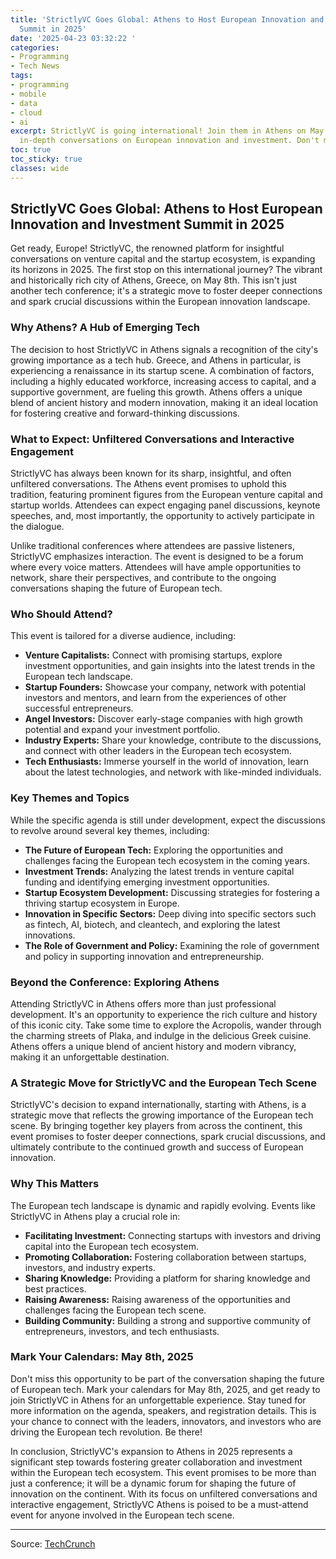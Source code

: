 ```yaml
---
title: 'StrictlyVC Goes Global: Athens to Host European Innovation and Investment
  Summit in 2025'
date: '2025-04-23 03:32:22 '
categories:
- Programming
- Tech News
tags:
- programming
- mobile
- data
- cloud
- ai
excerpt: StrictlyVC is going international! Join them in Athens on May 8, 2025, for
  in-depth conversations on European innovation and investment. Don't miss out!
toc: true
toc_sticky: true
classes: wide
---
```


## StrictlyVC Goes Global: Athens to Host European Innovation and Investment Summit in 2025

Get ready, Europe! StrictlyVC, the renowned platform for insightful conversations on venture capital and the startup ecosystem, is expanding its horizons in 2025. The first stop on this international journey? The vibrant and historically rich city of Athens, Greece, on May 8th. This isn't just another tech conference; it's a strategic move to foster deeper connections and spark crucial discussions within the European innovation landscape.

### Why Athens? A Hub of Emerging Tech

The decision to host StrictlyVC in Athens signals a recognition of the city's growing importance as a tech hub. Greece, and Athens in particular, is experiencing a renaissance in its startup scene. A combination of factors, including a highly educated workforce, increasing access to capital, and a supportive government, are fueling this growth. Athens offers a unique blend of ancient history and modern innovation, making it an ideal location for fostering creative and forward-thinking discussions.

### What to Expect: Unfiltered Conversations and Interactive Engagement

StrictlyVC has always been known for its sharp, insightful, and often unfiltered conversations. The Athens event promises to uphold this tradition, featuring prominent figures from the European venture capital and startup worlds. Attendees can expect engaging panel discussions, keynote speeches, and, most importantly, the opportunity to actively participate in the dialogue.

Unlike traditional conferences where attendees are passive listeners, StrictlyVC emphasizes interaction. The event is designed to be a forum where every voice matters. Attendees will have ample opportunities to network, share their perspectives, and contribute to the ongoing conversations shaping the future of European tech.

### Who Should Attend?

This event is tailored for a diverse audience, including:

*   **Venture Capitalists:** Connect with promising startups, explore investment opportunities, and gain insights into the latest trends in the European tech landscape.
*   **Startup Founders:** Showcase your company, network with potential investors and mentors, and learn from the experiences of other successful entrepreneurs.
*   **Angel Investors:** Discover early-stage companies with high growth potential and expand your investment portfolio.
*   **Industry Experts:** Share your knowledge, contribute to the discussions, and connect with other leaders in the European tech ecosystem.
*   **Tech Enthusiasts:** Immerse yourself in the world of innovation, learn about the latest technologies, and network with like-minded individuals.

### Key Themes and Topics

While the specific agenda is still under development, expect the discussions to revolve around several key themes, including:

*   **The Future of European Tech:** Exploring the opportunities and challenges facing the European tech ecosystem in the coming years.
*   **Investment Trends:** Analyzing the latest trends in venture capital funding and identifying emerging investment opportunities.
*   **Startup Ecosystem Development:** Discussing strategies for fostering a thriving startup ecosystem in Europe.
*   **Innovation in Specific Sectors:** Deep diving into specific sectors such as fintech, AI, biotech, and cleantech, and exploring the latest innovations.
*   **The Role of Government and Policy:** Examining the role of government and policy in supporting innovation and entrepreneurship.

### Beyond the Conference: Exploring Athens

Attending StrictlyVC in Athens offers more than just professional development. It's an opportunity to experience the rich culture and history of this iconic city. Take some time to explore the Acropolis, wander through the charming streets of Plaka, and indulge in the delicious Greek cuisine. Athens offers a unique blend of ancient history and modern vibrancy, making it an unforgettable destination.

### A Strategic Move for StrictlyVC and the European Tech Scene

StrictlyVC's decision to expand internationally, starting with Athens, is a strategic move that reflects the growing importance of the European tech scene. By bringing together key players from across the continent, this event promises to foster deeper connections, spark crucial discussions, and ultimately contribute to the continued growth and success of European innovation.

### Why This Matters

The European tech landscape is dynamic and rapidly evolving. Events like StrictlyVC in Athens play a crucial role in:

*   **Facilitating Investment:** Connecting startups with investors and driving capital into the European tech ecosystem.
*   **Promoting Collaboration:** Fostering collaboration between startups, investors, and industry experts.
*   **Sharing Knowledge:** Providing a platform for sharing knowledge and best practices.
*   **Raising Awareness:** Raising awareness of the opportunities and challenges facing the European tech scene.
*   **Building Community:** Building a strong and supportive community of entrepreneurs, investors, and tech enthusiasts.

### Mark Your Calendars: May 8th, 2025

Don't miss this opportunity to be part of the conversation shaping the future of European tech. Mark your calendars for May 8th, 2025, and get ready to join StrictlyVC in Athens for an unforgettable experience. Stay tuned for more information on the agenda, speakers, and registration details. This is your chance to connect with the leaders, innovators, and investors who are driving the European tech revolution. Be there!

In conclusion, StrictlyVC's expansion to Athens in 2025 represents a significant step towards fostering greater collaboration and investment within the European tech ecosystem. This event promises to be more than just a conference; it will be a dynamic forum for shaping the future of innovation on the continent. With its focus on unfiltered conversations and interactive engagement, StrictlyVC Athens is poised to be a must-attend event for anyone involved in the European tech scene.

---

Source: [TechCrunch](https://techcrunch.com/2025/04/22/strictlyvc-heads-to-athens-for-in-depth-conversations-on-european-innovation-and-investment/)